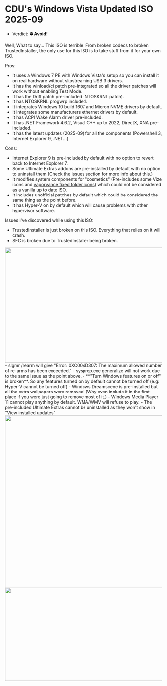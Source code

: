 # CDU's Windows Vista Updated ISO 2025-09

- Verdict: **⛔ Avoid!**

Well, What to say... This ISO is terrible. From broken codecs to broken TrustedInstaller, the only use for this ISO is to take stuff from it for your own ISO.

Pros:
- It uses a Windows 7 PE with Windows Vista's setup so you can install it on real hardware without slipstreaming USB 3 drivers.
- It has the winload/ci patch pre-integrated so all the driver patches will work without enabling Test Mode.
- It has the Drift patch pre-included (NTOSKRNL patch).
- It has NTOSKRNL progwrp included.
- It integrates Windows 10 build 1607 and Micron NVME drivers by default.
- It integrates some manufacturers ethernet drivers by default.
- It has ACPI Wake Alarm driver pre-included.
- It has .NET Framework 4.6.2, Visual C++ up to 2022, DirectX, XNA pre-included.
- It has the latest updates (2025-09) for all the components (Powershell 3, Internet Explorer 9, .NET...)

Cons:
- Internet Explorer 9 is pre-included by default with no option to revert back to Internet Explorer 7.
- Some Ultimate Extras addons are pre-installed by default with no option to uninstall them (Check the issues section for more info about this.)
- It modifies system components for "cosmetics" (Pre-includes some Vize icons and [vaporvance fixed folder icons](https://www.deviantart.com/vaporvance/art/Vista-folder-icons-16px-fix-966771384)) which could not be considered as a vanilla up to date ISO.
- It includes unofficial patches by default which could be considered the same thing as the point before.
- It has Hyper-V on by default which will cause problems with other hypervisor software.

Issues I've discovered while using this ISO:
- TrustedInstaller is just broken on this ISO. Everything that relies on it will crash.
- SFC is broken due to TrustedInstaller being broken.
<img width="701" height="370" src="https://github.com/user-attachments/assets/9635424a-c19a-4ea9-8824-d7974e2c998e" />
- slgmr /rearm will give "Error: 0XC004D307: The maximum allowed number of re-arms has been exceeded."
- sysprep.exe generalize will not work due to the same issue as the point above.
- **"Turn Windows features on or off" is broken**. So any features turned on by default cannot be turned off (e.g: Hyper-V cannot be turned off)
- Windows Dreamscene is pre-installed but all the extra wallpapers were removed. (Why even include it in the first place if you were just going to remove most of it.)
- Windows Media Player 11 cannot play anything by default. WMA/WMV will refuse to play.
- The pre-included Ultimate Extras cannot be uninstalled as they won't show in "View installed updates"
  
<img width="927" height="554" src="https://github.com/user-attachments/assets/15ee4987-d575-40bc-ab06-5ac74d575842" />

<img width="547" height="299" src="https://github.com/user-attachments/assets/8a0ef915-4fb9-4d3a-9a75-ae06c96bf709" />
